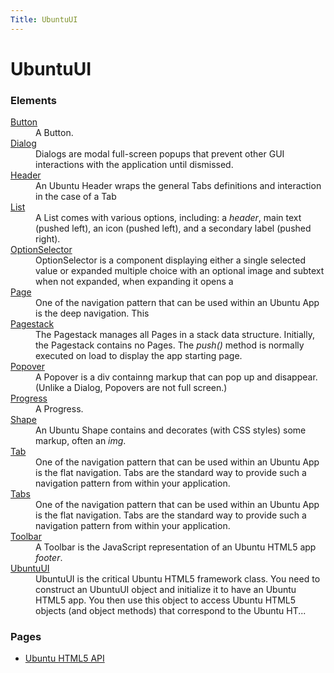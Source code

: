 ```yaml
---
Title: UbuntuUI
---
```


# UbuntuUI
<h3>Elements</h3>
   <dl>

   <dt><a href="UbuntuUI.Button.md">Button</a></dt><dd>A Button.</dd>

   <dt><a href="UbuntuUI.Dialog.md">Dialog</a></dt><dd>Dialogs are modal full-screen popups that prevent other GUI interactions with the application until dismissed.</dd>

   <dt><a href="UbuntuUI.Header.md">Header</a></dt><dd>An Ubuntu Header wraps the general Tabs definitions and interaction in the case of a Tab</dd>

   <dt><a href="UbuntuUI.List.md">List</a></dt><dd>A List comes with various options, including: a <em>header</em>, main text (pushed left), an icon (pushed left), and a secondary label (pushed right).</dd>

   <dt><a href="UbuntuUI.OptionSelector.md">OptionSelector</a></dt><dd>OptionSelector is a component displaying either a single selected value or expanded multiple choice with an optional image and subtext when not expanded, when expanding it opens a</dd>

   <dt><a href="UbuntuUI.Page.md">Page</a></dt><dd>One of the navigation pattern that can be used within an Ubuntu App is the deep navigation. This</dd>

   <dt><a href="UbuntuUI.Pagestack.md">Pagestack</a></dt><dd>The Pagestack manages all Pages in a stack data structure. Initially, the Pagestack contains no Pages. The <em>push()</em> method is normally executed on load to display the app starting page.</dd>

   <dt><a href="UbuntuUI.Popover.md">Popover</a></dt><dd>A Popover is a div containng markup that can pop up and disappear. (Unlike a Dialog, Popovers are not full screen.)</dd>

   <dt><a href="UbuntuUI.Progress.md">Progress</a></dt><dd>A Progress.</dd>

   <dt><a href="UbuntuUI.Shape.md">Shape</a></dt><dd>An Ubuntu Shape contains and decorates (with CSS styles) some markup, often an <em>img</em>.</dd>

   <dt><a href="UbuntuUI.Tab.md">Tab</a></dt><dd>One of the navigation pattern that can be used within an Ubuntu App is the flat navigation. Tabs are the standard way to provide such a navigation pattern from within your application.</dd>

   <dt><a href="UbuntuUI.Tabs.md">Tabs</a></dt><dd>One of the navigation pattern that can be used within an Ubuntu App is the flat navigation. Tabs are the standard way to provide such a navigation pattern from within your application.</dd>

   <dt><a href="UbuntuUI.Toolbar.md">Toolbar</a></dt><dd>A Toolbar is the JavaScript representation of an Ubuntu HTML5 app <em>footer</em>.</dd>

   <dt><a href="UbuntuUI.UbuntuUI.md">UbuntuUI</a></dt><dd>UbuntuUI is the critical Ubuntu HTML5 framework class. You need to construct an UbuntuUI object and initialize it to have an Ubuntu HTML5 app. You then use this object to access Ubuntu HTML5 objects (and object methods) that correspond to the Ubuntu HT...</dd>

   </dl>

   <h3>Pages</h3>
   <ul>

   <li><a href="UbuntuUI.index.md">Ubuntu HTML5 API</a></li>

   </ul>
